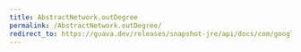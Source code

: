 ```yaml
---
title: AbstractNetwork.outDegree
permalink: /AbstractNetwork.outDegree/
redirect_to: https://guava.dev/releases/snapshot-jre/api/docs/com/google/common/graph/AbstractNetwork.html#outDegree-N-
---
```

